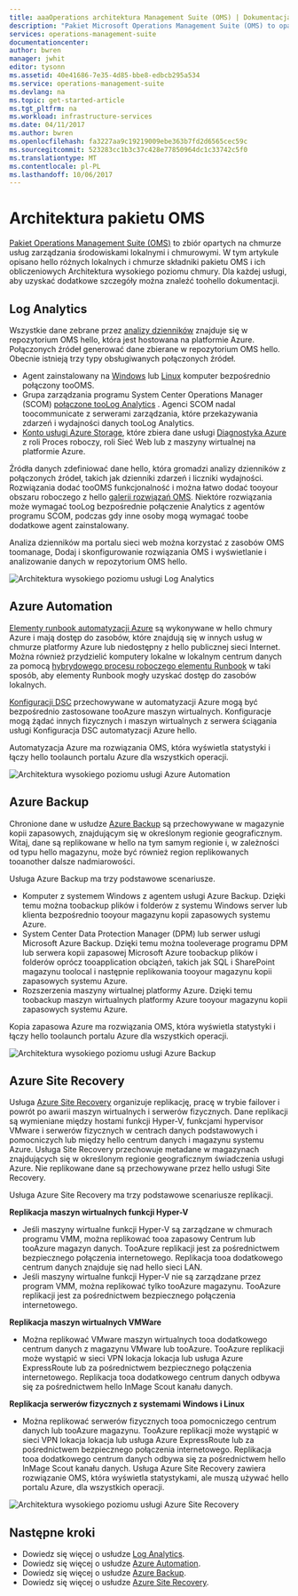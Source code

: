 ```yaml
---
title: aaaOperations architektura Management Suite (OMS) | Dokumentacja firmy Microsoft
description: "Pakiet Microsoft Operations Management Suite (OMS) to oparte na chmurze rozwiązanie firmy Microsoft do zarządzania systemami IT, które ułatwia zarządzanie infrastrukturą lokalną i chmurową oraz jej ochronę.  W tym artykule identyfikuje hello różnych usług objęte OMS i linki tootheir szczegółowe zawartości."
services: operations-management-suite
documentationcenter: 
author: bwren
manager: jwhit
editor: tysonn
ms.assetid: 40e41686-7e35-4d85-bbe8-edbcb295a534
ms.service: operations-management-suite
ms.devlang: na
ms.topic: get-started-article
ms.tgt_pltfrm: na
ms.workload: infrastructure-services
ms.date: 04/11/2017
ms.author: bwren
ms.openlocfilehash: fa3227aa9c19219009ebe363b7fd2d6565cec59c
ms.sourcegitcommit: 523283cc1b3c37c428e77850964dc1c33742c5f0
ms.translationtype: MT
ms.contentlocale: pl-PL
ms.lasthandoff: 10/06/2017
---
```

# <a name="oms-architecture"></a>Architektura pakietu OMS
[Pakiet Operations Management Suite (OMS)](https://azure.microsoft.com/documentation/services/operations-management-suite/) to zbiór opartych na chmurze usług zarządzania środowiskami lokalnymi i chmurowymi.  W tym artykule opisano hello różnych lokalnych i chmurze składniki pakietu OMS i ich obliczeniowych Architektura wysokiego poziomu chmury.  Dla każdej usługi, aby uzyskać dodatkowe szczegóły można znaleźć toohello dokumentacji.

## <a name="log-analytics"></a>Log Analytics
Wszystkie dane zebrane przez [analizy dzienników](https://azure.microsoft.com/documentation/services/log-analytics/) znajduje się w repozytorium OMS hello, która jest hostowana na platformie Azure.  Połączonych źródeł generować dane zbierane w repozytorium OMS hello.  Obecnie istnieją trzy typy obsługiwanych połączonych źródeł.

* Agent zainstalowany na [Windows](../log-analytics/log-analytics-windows-agents.md) lub [Linux](../log-analytics/log-analytics-linux-agents.md) komputer bezpośrednio połączony tooOMS.
* Grupa zarządzania programu System Center Operations Manager (SCOM) [połączone tooLog Analytics](../log-analytics/log-analytics-om-agents.md) .  Agenci SCOM nadal toocommunicate z serwerami zarządzania, które przekazywania zdarzeń i wydajności danych tooLog Analytics.
* [Konto usługi Azure Storage](../log-analytics/log-analytics-azure-storage.md), które zbiera dane usługi [Diagnostyka Azure](../cloud-services/cloud-services-dotnet-diagnostics.md) z roli Proces roboczy, roli Sieć Web lub z maszyny wirtualnej na platformie Azure.

Źródła danych zdefiniować dane hello, która gromadzi analizy dzienników z połączonych źródeł, takich jak dzienniki zdarzeń i liczniki wydajności.  Rozwiązania dodać tooOMS funkcjonalność i można łatwo dodać tooyour obszaru roboczego z hello [galerii rozwiązań OMS](../log-analytics/log-analytics-add-solutions.md).  Niektóre rozwiązania może wymagać tooLog bezpośrednie połączenie Analytics z agentów programu SCOM, podczas gdy inne osoby mogą wymagać toobe dodatkowe agent zainstalowany.

Analiza dzienników ma portalu sieci web można korzystać z zasobów OMS toomanage, Dodaj i skonfigurowanie rozwiązania OMS i wyświetlanie i analizowanie danych w repozytorium OMS hello.

![Architektura wysokiego poziomu usługi Log Analytics](media/operations-management-suite-architecture/log-analytics.png)

## <a name="azure-automation"></a>Azure Automation
[Elementy runbook automatyzacji Azure](http://azure.microsoft.com/documentation/services/automation) są wykonywane w hello chmury Azure i mają dostęp do zasobów, które znajdują się w innych usług w chmurze platformy Azure lub niedostępny z hello publicznej sieci Internet.  Można również przydzielić komputery lokalne w lokalnym centrum danych za pomocą [hybrydowego procesu roboczego elementu Runbook](../automation/automation-hybrid-runbook-worker.md) w taki sposób, aby elementy Runbook mogły uzyskać dostęp do zasobów lokalnych.

[Konfiguracji DSC](../automation/automation-dsc-overview.md) przechowywane w automatyzacji Azure mogą być bezpośrednio zastosowane tooAzure maszyn wirtualnych.  Konfiguracje mogą żądać innych fizycznych i maszyn wirtualnych z serwera ściągania usługi Konfiguracja DSC automatyzacji Azure hello.

Automatyzacja Azure ma rozwiązania OMS, która wyświetla statystyki i łączy hello toolaunch portalu Azure dla wszystkich operacji.

![Architektura wysokiego poziomu usługi Azure Automation](media/operations-management-suite-architecture/automation.png)

## <a name="azure-backup"></a>Azure Backup
Chronione dane w usłudze [Azure Backup](http://azure.microsoft.com/documentation/services/backup) są przechowywane w magazynie kopii zapasowych, znajdującym się w określonym regionie geograficznym.  Witaj, dane są replikowane w hello na tym samym regionie i, w zależności od typu hello magazynu, może być również region replikowanych tooanother dalsze nadmiarowości.

Usługa Azure Backup ma trzy podstawowe scenariusze.

* Komputer z systemem Windows z agentem usługi Azure Backup.  Dzięki temu można toobackup plików i folderów z systemu Windows server lub klienta bezpośrednio tooyour magazynu kopii zapasowych systemu Azure.  
* System Center Data Protection Manager (DPM) lub serwer usługi Microsoft Azure Backup. Dzięki temu można tooleverage programu DPM lub serwera kopii zapasowej Microsoft Azure toobackup plików i folderów oprócz tooapplication obciążeń, takich jak SQL i SharePoint magazynu toolocal i następnie replikowania tooyour magazynu kopii zapasowych systemu Azure.
* Rozszerzenia maszyny wirtualnej platformy Azure.  Dzięki temu toobackup maszyn wirtualnych platformy Azure tooyour magazynu kopii zapasowych systemu Azure.

Kopia zapasowa Azure ma rozwiązania OMS, która wyświetla statystyki i łączy hello toolaunch portalu Azure dla wszystkich operacji.

![Architektura wysokiego poziomu usługi Azure Backup](media/operations-management-suite-architecture/backup.png)

## <a name="azure-site-recovery"></a>Azure Site Recovery
Usługa [Azure Site Recovery](http://azure.microsoft.com/documentation/services/site-recovery) organizuje replikację, pracę w trybie failover i powrót po awarii maszyn wirtualnych i serwerów fizycznych. Dane replikacji są wymieniane między hostami funkcji Hyper-V, funkcjami hypervisor VMware i serwerów fizycznych w centrach danych podstawowych i pomocniczych lub między hello centrum danych i magazynu systemu Azure.  Usługa Site Recovery przechowuje metadane w magazynach znajdujących się w określonym regionie geograficznym świadczenia usługi Azure. Nie replikowane dane są przechowywane przez hello usługi Site Recovery.

Usługa Azure Site Recovery ma trzy podstawowe scenariusze replikacji.

**Replikacja maszyn wirtualnych funkcji Hyper-V**

* Jeśli maszyny wirtualne funkcji Hyper-V są zarządzane w chmurach programu VMM, można replikować tooa zapasowy Centrum lub tooAzure magazyn danych.  TooAzure replikacji jest za pośrednictwem bezpiecznego połączenia internetowego.  Replikacja tooa dodatkowego centrum danych znajduje się nad hello sieci LAN.
* Jeśli maszyny wirtualne funkcji Hyper-V nie są zarządzane przez program VMM, można replikować tylko tooAzure magazynu.  TooAzure replikacji jest za pośrednictwem bezpiecznego połączenia internetowego.

**Replikacja maszyn wirtualnych VMWare**

* Można replikować VMware maszyn wirtualnych tooa dodatkowego centrum danych z magazynu VMware lub tooAzure.  TooAzure replikacji może wystąpić w sieci VPN lokacja lokacja lub usługa Azure ExpressRoute lub za pośrednictwem bezpiecznego połączenia internetowego. Replikacja tooa dodatkowego centrum danych odbywa się za pośrednictwem hello InMage Scout kanału danych.

**Replikacja serwerów fizycznych z systemami Windows i Linux** 

* Można replikować serwerów fizycznych tooa pomocniczego centrum danych lub tooAzure magazynu. TooAzure replikacji może wystąpić w sieci VPN lokacja lokacja lub usługa Azure ExpressRoute lub za pośrednictwem bezpiecznego połączenia internetowego. Replikacja tooa dodatkowego centrum danych odbywa się za pośrednictwem hello InMage Scout kanału danych.  Usługa Azure Site Recovery zawiera rozwiązanie OMS, która wyświetla statystykami, ale muszą używać hello portalu Azure, dla wszystkich operacji.

![Architektura wysokiego poziomu usługi Azure Site Recovery](media/operations-management-suite-architecture/site-recovery.png)

## <a name="next-steps"></a>Następne kroki
* Dowiedz się więcej o usłudze [Log Analytics](http://azure.microsoft.com/documentation/services/log-analytics).
* Dowiedz się więcej o usłudze [Azure Automation](https://azure.microsoft.com/documentation/services/automation).
* Dowiedz się więcej o usłudze [Azure Backup](http://azure.microsoft.com/documentation/services/backup).
* Dowiedz się więcej o usłudze [Azure Site Recovery](http://azure.microsoft.com/documentation/services/site-recovery).

